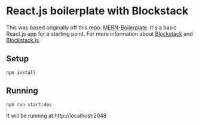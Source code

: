 # React.js boilerplate with Blockstack

This was based originally off this repo: [MERN-Boilerplate](https://github.com/keithweaver/MERN-boilerplate). It's a basic React.js app for a starting point. For more information about [Blockstack](https://blockstack.org/) and [Blockstack.js](https://github.com/blockstack/blockstack.js).

## Setup

```
npm install
```


## Running

```
npm run start:dev
```

It will be running at http://localhost:2048
